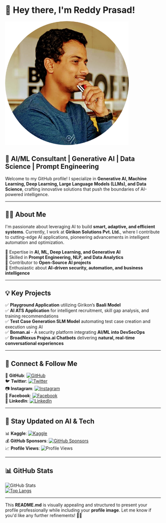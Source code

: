 # 👋 Hey there, I'm Reddy Prasad!  

<img src="https://github.com/reddyprasade/reddyprasade.github.io/blob/main/images/profile/img2.png" alt="Reddy Prasad" width="400" height="400">  

## 🚀 AI/ML Consultant | Generative AI | Data Science | Prompt Engineering  

Welcome to my GitHub profile! I specialize in **Generative AI, Machine Learning, Deep Learning, Large Language Models (LLMs), and Data Science**, crafting innovative solutions that push the boundaries of AI-powered intelligence.

---

## 👨‍💻 About Me  

I'm passionate about leveraging AI to build **smart, adaptive, and efficient systems**. Currently, I work at **Girikon Solutions Pvt. Ltd.**, where I contribute to cutting-edge AI applications, pioneering advancements in intelligent automation and optimization.  

🔹 Expertise in **AI, ML, Deep Learning, and Generative AI**  
🔹 Skilled in **Prompt Engineering, NLP, and Data Analytics**  
🔹 Contributor to **Open-Source AI projects**  
🔹 Enthusiastic about **AI-driven security, automation, and business intelligence**  

---

## 💡 Key Projects  

✅ **Playground Application** utilizing Girikon’s **Baali Model**  
✅ **AI ATS Application** for intelligent recruitment, skill gap analysis, and training recommendations  
✅ **Test Case Generation SLM Model** automating test case creation and execution using AI  
✅ **Boman.ai** - A security platform integrating **AI/ML into DevSecOps**  
✅ **BroadNexus Prajna.ai Chatbots** delivering **natural, real-time conversational experiences**  

---

## 🔗 Connect & Follow Me  

📍 **GitHub**: [![GitHub](https://img.shields.io/github/followers/reddyprasade.svg?label=GitHub&style=social)](https://github.com/reddyprasade)  
🐦 **Twitter**: [![Twitter](https://img.shields.io/twitter/follow/ReddyPrasade?label=Twitter&style=social)](https://twitter.com/ReddyPrasade)  
📷 **Instagram**: [![Instagram](https://img.shields.io/badge/-reddy-blue?style=social&logo=Instagram&)](https://www.instagram.com/reddyprasad_e)  
📘 **Facebook**: [![Facebook](https://img.shields.io/badge/-Reddy-blue?style=social&logo=Facebook&)](https://www.facebook.com/reddyprasade)  
💼 **LinkedIn**: [![LinkedIn](https://in.linkedin.com/in/reddy-prasad-e-03b12656?trk=profile-badge)](https://in.linkedin.com/in/reddy-prasad-e-03b12656?trk=profile-badge)  

---

## 📢 Stay Updated on AI & Tech  

📊 **Kaggle**: [![Kaggle](https://img.shields.io/badge/@reddyprasade-blue?style=social&logo=Kaggle)](https://www.kaggle.com/reddyprasade)  
💰 **GitHub Sponsors**: [![GitHub Sponsors](https://img.shields.io/badge/GitHub_Sponsors--_.svg?style=social&logo=github&logoColor=orange)](https://github.com/sponsors/reddyprasade)  
📈 **Profile Views**: ![Profile Views](https://komarev.com/ghpvc/?username=reddyprasade&style=flat-square&color=EA4AAA)  

---

## 📊 GitHub Stats  

![GitHub Stats](https://github-readme-stats.vercel.app/api?username=reddyprasade&theme=cobalt&show_icons=true&count_private=true)  
[![Top Langs](https://github-readme-stats.vercel.app/api/top-langs/?username=reddyprasade)](https://github.com/reddyprasade/github-readme-stats)  

---

This **README.md** is visually appealing and structured to present your profile professionally while including your **profile image**. Let me know if you'd like any further refinements! 🚀✨
